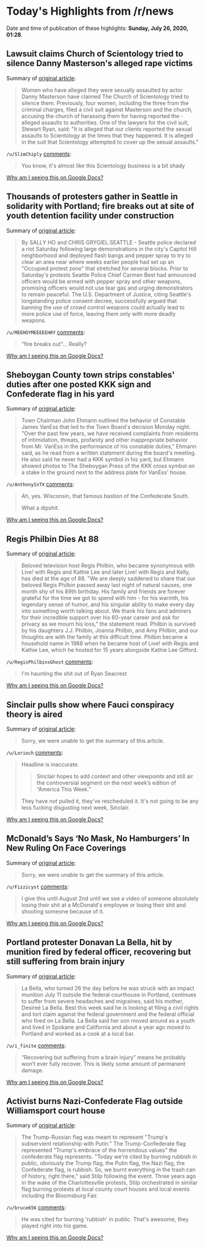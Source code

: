 # Today's Highlights from /r/news

Date and time of publication of these highlights: **Sunday, July 26, 2020, 01:28**.

## Lawsuit claims Church of Scientology tried to silence Danny Masterson's alleged rape victims

Summary of [original article](https://www.nzherald.co.nz/entertainment/news/article.cfm?c_id=1501119&objectid=12343977):

> Women who have alleged they were sexually assaulted by actor Danny Masterson have claimed The Church of Scientology tried to silence them. Previously, four women, including the three from the criminal charges, filed a civil suit against Masterson and the church, accusing the church of harassing them for having reported the ­alleged assaults to authorities. One of the lawyers for the civil suit, Stewart Ryan, said: "It is alleged that our clients reported the sexual assaults to Scientology at the times that they happened. It is alleged in the suit that Scientology attempted to cover up the sexual assaults."

`/u/SlimChiply` [comments](https://www.reddit.com/r/news/comments/hxyiqz/lawsuit_claims_church_of_scientology_tried_to/):

> You know, it's almost like this Scientology business is a bit shady

[Why am I seeing this on Google Docs?](https://docs.google.com/document/d/1Dc6We63vOXIZsc0op-Bt4abqkYjXzOigalQqFxmvvbM/edit?usp=sharing)

## Thousands of protesters gather in Seattle in solidarity with Portland; fire breaks out at site of youth detention facility under construction

Summary of [original article](https://www.oregonlive.com/pacific-northwest-news/2020/07/thousands-of-protesters-gather-in-seattle-in-solidarity-with-portland-fire-breaks-out-at-site-of-youth-detention-facility-under-construction.html):

> By SALLY HO and CHRIS GRYGIEL.SEATTLE - Seattle police declared a riot Saturday following large demonstrations in the city's Capitol Hill neighborhood and deployed flash bangs and pepper spray to try to clear an area near where weeks earlier people had set up an "Occupied protest zone" that stretched for several blocks. Prior to Saturday's protests Seattle Police Chief Carmen Best had announced officers would be armed with pepper spray and other weapons, promising officers would not use tear gas and urging demonstrators to remain peaceful. The U.S. Department of Justice, citing Seattle's longstanding police consent decree, successfully argued that banning the use of crowd control weapons could actually lead to more police use of force, leaving them only with more deadly weapons.

`/u/MEEHOYMEEEEEH0Y` [comments](https://www.reddit.com/r/news/comments/hxxaq7/thousands_of_protesters_gather_in_seattle_in/):

> "fire breaks out"... Really?

[Why am I seeing this on Google Docs?](https://docs.google.com/document/d/1Dc6We63vOXIZsc0op-Bt4abqkYjXzOigalQqFxmvvbM/edit?usp=sharing)

## Sheboygan County town strips constables' duties after one posted KKK sign and Confederate flag in his yard

Summary of [original article](https://www.sheboyganpress.com/story/news/2020/07/23/sheboygan-county-town-strips-constable-duties-after-kkk-symbol/5488222002/):

> Town Chairman John Ehmann outlined the behavior of Constable James VanEss that led to the Town Board's decision Monday night. "Over the past few years, we have received complaints from residents of intimidation, threats, profanity and other inappropriate behavior from Mr. VanEss in the performance of his constable duties," Ehmann said, as he read from a written statement during the board's meeting. He also said he never had a KKK symbol in his yard, but Ehmann showed photos to The Sheboygan Press of the KKK cross symbol on a stake in the ground next to the address plate for VanEss' house.

`/u/AnthonyInTX` [comments](https://www.reddit.com/r/news/comments/hxxtt7/sheboygan_county_town_strips_constables_duties/):

> Ah, yes. Wisconsin, that famous bastion of the Confederate South. 
> 
> What a dipshit.

[Why am I seeing this on Google Docs?](https://docs.google.com/document/d/1Dc6We63vOXIZsc0op-Bt4abqkYjXzOigalQqFxmvvbM/edit?usp=sharing)

## Regis Philbin Dies At 88

Summary of [original article](https://comicbook.com/irl/news/regis-philbin-dead-age-88/):

> Beloved television host Regis Philbin, who became synonymous with Live! with Regis and Kathie Lee and later Live! with Regis and Kelly, has died at the age of 88. "We are deeply saddened to share that our beloved Regis Philbin passed away last night of natural causes, one month shy of his 89th birthday. His family and friends are forever grateful for the time we got to spend with him - for his warmth, his legendary sense of humor, and his singular ability to make every day into something worth talking about. We thank his fans and admirers for their incredible support over his 60-year career and ask for privacy as we mourn his loss," the statement read. Philbin is survived by his daughters J.J. Philbin, Joanna Philbin, and Amy Philbin, and our thoughts are with the family at this difficult time. Philbin became a household name in 1988 when he became host of Live! with Regis and Kathie Lee, which he hosted for 15 years alongside Kathie Lee Gifford.

`/u/RegisPhilbinsGhost` [comments](https://www.reddit.com/r/news/comments/hxsewn/regis_philbin_dies_at_88/):

> I'm haunting the shit out of Ryan Seacrest

[Why am I seeing this on Google Docs?](https://docs.google.com/document/d/1Dc6We63vOXIZsc0op-Bt4abqkYjXzOigalQqFxmvvbM/edit?usp=sharing)

## Sinclair pulls show where Fauci conspiracy theory is aired

Summary of [original article](https://apnews.com/d49a45e68eebaf5f021b685142530819):

> Sorry, we were unable to get the summary of this article.

`/u/Lorioch` [comments](https://www.reddit.com/r/news/comments/hxv66s/sinclair_pulls_show_where_fauci_conspiracy_theory/):

> Headline is inaccurate.
> 
> >  Sinclair hopes to add context and other viewpoints and still air the controversial segment on the next week’s edition of “America This Week.” 
> 
> They have *not* pulled it, they've rescheduled it. It's not going to be any less fucking disgusting next week, Sinclair.

[Why am I seeing this on Google Docs?](https://docs.google.com/document/d/1Dc6We63vOXIZsc0op-Bt4abqkYjXzOigalQqFxmvvbM/edit?usp=sharing)

## McDonald’s Says ‘No Mask, No Hamburgers’ In New Ruling On Face Coverings

Summary of [original article](https://deadline.com/2020/07/mcdonalds-says-no-mask-no-hamburgers-in-new-ruling-on-face-coverings-1202995036/):

> Sorry, we were unable to get the summary of this article.

`/u/Fizzicyst` [comments](https://www.reddit.com/r/news/comments/hxr44v/mcdonalds_says_no_mask_no_hamburgers_in_new/):

> I give this until August 2nd until we see a video of someone absolutely losing their shit at a McDonald's employee or losing their shit and shooting someone because of it.

[Why am I seeing this on Google Docs?](https://docs.google.com/document/d/1Dc6We63vOXIZsc0op-Bt4abqkYjXzOigalQqFxmvvbM/edit?usp=sharing)

## Portland protester Donavan La Bella, hit by munition fired by federal officer, recovering but still suffering from brain injury

Summary of [original article](https://www.oregonlive.com/portland/2020/07/portland-protester-hit-in-head-by-munition-fired-by-federal-officer-recovering-but-still-suffering-from-brain-injury.html):

> La Bella, who turned 26 the day before he was struck with an impact munition July 11 outside the federal courthouse in Portland, continues to suffer from severe headaches and migraines, said his mother, Desireé La Bella. Best this week said he is looking at filing a civil rights and tort claim against the federal government and the federal official who fired on La Bella. La Bella said her son moved around as a youth and lived in Spokane and California and about a year ago moved to Portland and worked as a cook at a local bar.

`/u/i_finite` [comments](https://www.reddit.com/r/news/comments/hxsroc/portland_protester_donavan_la_bella_hit_by/):

> “Recovering but suffering from a brain injury” means he probably won’t ever fully recover. This is likely some amount of permanent damage.

[Why am I seeing this on Google Docs?](https://docs.google.com/document/d/1Dc6We63vOXIZsc0op-Bt4abqkYjXzOigalQqFxmvvbM/edit?usp=sharing)

## Activist burns Nazi-Confederate Flag outside Williamsport court house

Summary of [original article](https://www.northcentralpa.com/news/local/activist-burns-nazi-confederate-flag-outside-williamsport-court-house/article_3b72d3b0-cd00-11ea-bffb-ff8cbcb38123.html):

> The Trump-Russian flag was meant to represent "Trump's subservient relationship with Putin." The Trump-Confederate flag represented "Trump's embrace of the horrendous values" the confederate flag represents. "Today we're cited by burning rubbish in public, obviously the Trump flag, the Putin flag, the Nazi flag, the Confederate flag, is rubbish. So, we burnt everything in the trash can of history, right there," said Stilp following the event. Three years ago in the wake of the Charlottesville protests, Stilp orchestrated in similar flag burning protests at local county court houses and local events including the Bloomsburg Fair.

`/u/bruce656` [comments](https://www.reddit.com/r/news/comments/hxni9f/activist_burns_naziconfederate_flag_outside/):

> He was cited for burning 'rubbish' in public. That's awesome, they played right into his game.

[Why am I seeing this on Google Docs?](https://docs.google.com/document/d/1Dc6We63vOXIZsc0op-Bt4abqkYjXzOigalQqFxmvvbM/edit?usp=sharing)

